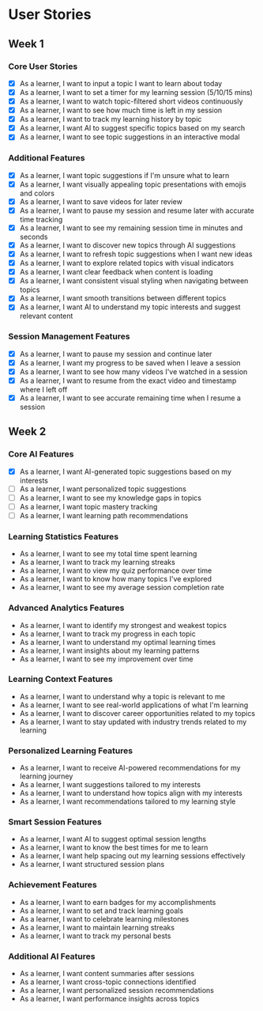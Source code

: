 # User Stories

## Week 1

### Core User Stories

- [x] As a learner, I want to input a topic I want to learn about today
- [x] As a learner, I want to set a timer for my learning session (5/10/15 mins)
- [x] As a learner, I want to watch topic-filtered short videos continuously
- [x] As a learner, I want to see how much time is left in my session
- [x] As a learner, I want to track my learning history by topic
- [x] As a learner, I want AI to suggest specific topics based on my search
- [x] As a learner, I want to see topic suggestions in an interactive modal

### Additional Features

- [x] As a learner, I want topic suggestions if I'm unsure what to learn
- [x] As a learner, I want visually appealing topic presentations with emojis and colors
- [x] As a learner, I want to save videos for later review
- [x] As a learner, I want to pause my session and resume later with accurate time tracking
- [x] As a learner, I want to see my remaining session time in minutes and seconds
- [x] As a learner, I want to discover new topics through AI suggestions
- [x] As a learner, I want to refresh topic suggestions when I want new ideas
- [x] As a learner, I want to explore related topics with visual indicators
- [x] As a learner, I want clear feedback when content is loading
- [x] As a learner, I want consistent visual styling when navigating between topics
- [x] As a learner, I want smooth transitions between different topics
- [x] As a learner, I want AI to understand my topic interests and suggest relevant content

### Session Management Features

- [x] As a learner, I want to pause my session and continue later
- [x] As a learner, I want my progress to be saved when I leave a session
- [x] As a learner, I want to see how many videos I've watched in a session
- [x] As a learner, I want to resume from the exact video and timestamp where I left off
- [x] As a learner, I want to see accurate remaining time when I resume a session

## Week 2

### Core AI Features

- [x] As a learner, I want AI-generated topic suggestions based on my interests
- [ ] As a learner, I want personalized topic suggestions
- [ ] As a learner, I want to see my knowledge gaps in topics
- [ ] As a learner, I want topic mastery tracking
- [ ] As a learner, I want learning path recommendations

### Learning Statistics Features

- As a learner, I want to see my total time spent learning
- As a learner, I want to track my learning streaks
- As a learner, I want to view my quiz performance over time
- As a learner, I want to know how many topics I've explored
- As a learner, I want to see my average session completion rate

### Advanced Analytics Features

- As a learner, I want to identify my strongest and weakest topics
- As a learner, I want to track my progress in each topic
- As a learner, I want to understand my optimal learning times
- As a learner, I want insights about my learning patterns
- As a learner, I want to see my improvement over time

### Learning Context Features

- As a learner, I want to understand why a topic is relevant to me
- As a learner, I want to see real-world applications of what I'm learning
- As a learner, I want to discover career opportunities related to my topics
- As a learner, I want to stay updated with industry trends related to my learning

### Personalized Learning Features

- As a learner, I want to receive AI-powered recommendations for my learning journey
- As a learner, I want suggestions tailored to my interests
- As a learner, I want to understand how topics align with my interests
- As a learner, I want recommendations tailored to my learning style

### Smart Session Features

- As a learner, I want AI to suggest optimal session lengths
- As a learner, I want to know the best times for me to learn
- As a learner, I want help spacing out my learning sessions effectively
- As a learner, I want structured session plans

### Achievement Features

- As a learner, I want to earn badges for my accomplishments
- As a learner, I want to set and track learning goals
- As a learner, I want to celebrate learning milestones
- As a learner, I want to maintain learning streaks
- As a learner, I want to track my personal bests

### Additional AI Features

- As a learner, I want content summaries after sessions
- As a learner, I want cross-topic connections identified
- As a learner, I want personalized session recommendations
- As a learner, I want performance insights across topics
